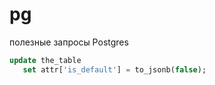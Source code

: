 # pg
полезные запросы Postgres


```sql
update the_table 
   set attr['is_default'] = to_jsonb(false); 
```
